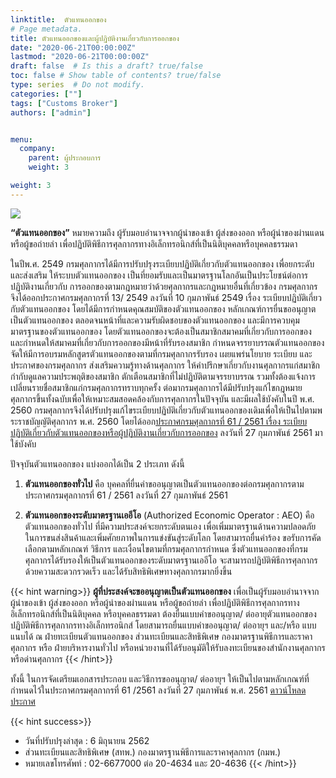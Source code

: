 ```yaml
---
linktitle:  ตัวแทนออกของ
# Page metadata.
title: ตัวแทนออกของและผู้ปฏิบัติงานเกี่ยวกับการออกของ
date: "2020-06-21T00:00:00Z"
lastmod: "2020-06-21T00:00:00Z"
draft: false  # Is this a draft? true/false
toc: false # Show table of contents? true/false
type: series  # Do not modify.
categories: [""]
tags: ["Customs Broker"]
authors: ["admin"]


menu:
  company:
    parent: ผู้ประกอบการ
    weight: 3

weight: 3
---
```

![](../broker.jpg)

**“ตัวแทนออกของ”** หมายความถึง ผู้รับมอบอำนาจจากผู้นำของเข้า ผู้ส่งของออก หรือผู้นำของผ่านแดน หรือผู้ขอถ่ายลำ เพื่อปฏิบัติพิธีการศุลกากรทางอิเล็กทรอนิกส์ที่เป็นนิติบุคคลหรือบุคคลธรรมดา
<!--more-->
ในปีพ.ศ. 2549 กรมศุลกากรได้มีการปรับปรุงระเบียบปฏิบัติเกี่ยวกับตัวแทนออกของ เพื่อยกระดับและส่งเสริม ให้ระบบตัวแทนออกของ เป็นที่ยอมรับและเป็นมาตรฐานโลกอันเป็นประโยชน์ต่อการปฏิบัติงานเกี่ยวกับ การออกของตามกฎหมายว่าด้วยศุลกากรและกฎหมายอื่นที่เกี่ยวข้อง กรมศุลกากรจึงได้ออกประกาศกรมศุลกากรที่ 13/ 2549 ลงวันที่ 10 กุมภาพันธ์ 2549 เรื่อง ระเบียบปฏิบัติเกี่ยวกับตัวแทนออกของ โดยได้มีการกำหนดคุณสมบัติของตัวแทนออกของ หลักเกณฑ์การยื่นขออนุญาตเป็นตัวแทนออกของ ตลอดจนหน้าที่และความรับผิดชอบของตัวแทนออกของ และมีการควบคุมมาตรฐานของตัวแทนออกของ โดยตัวแทนออกของจะต้องเป็นสมาชิกสมาคมที่เกี่ยวกับการออกของ และกำหนดให้สมาคมที่เกี่ยวกับการออกของมีหน้าที่รับรองสมาชิก กำหนดจรรยาบรรณตัวแทนออกของ จัดให้มีการอบรมหลักสูตรตัวแทนออกของตามที่กรมศุลกากรรับรอง เผยแพร่นโยบาย ระเบียบ และประกาศของกรมศุลกากร ส่งเสริมความรู้ทางด้านศุลกากร ให้คำปรึกษาเกี่ยวกับงานศุลกากรแก่สมาชิก กำกับดูแลความประพฤติของสมาชิก ตักเตือนสมาชิกที่ไม่ปฏิบัติตามจรรยาบรรณ รวมทั้งต้องแจ้งการเปลี่ยนรายชื่อสมาชิกแก่กรมศุลกากรทราบทุกครั้ง ต่อมากรมศุลกากรได้มีปรับปรุงแก้ไขกฎหมายศุลกากรขึ้นทั้งฉบับเพื่อให้เหมาะสมสอดคล้องกับการศุลกากรในปัจจุบัน และมีผลใช้บังคับในปี พ.ศ. 2560 กรมศุลกากรจึงได้ปรับปรุงแก้ไขระเบียบปฏิบัติเกี่ยวกับตัวแทนออกของเดิมเพื่อให้เป็นไปตามพระราชบัญญัติศุลกากร พ.ศ. 2560 โดยได้ออก[ประกาศกรมศุลกากรที่ 61 / 2561 เรื่อง ระเบียบปฏิบัติเกี่ยวกับตัวแทนออกของหรือผู้ปฏิบัติงานเกี่ยวกับการออกของ](http://www.customs.go.th/cont_strc_download.php?lang=th&top_menu=menu_homepage&current_id=14223132414d505e4f464b48464b47) ลงวันที่ 27 กุมภาพันธ์ 2561 มาใช้บังคับ

ปัจจุบันตัวแทนออกของ แบ่งออกได้เป็น 2 ประเภท ดังนี้

1. **ตัวแทนออกของทั่วไป** คือ บุคคลที่ยื่นคำขออนุญาตเป็นตัวแทนออกของต่อกรมศุลกากรตามประกาศกรมศุลกากรที่ 61 / 2561 ลงวันที่ 27 กุมภาพันธ์ 2561
   
2. **ตัวแทนออกของระดับมาตรฐานเออีโอ** (Authorized Economic Operator : AEO) คือตัวแทนออกของทั่วไป ที่มีความประสงค์จะยกระดับตนเอง เพื่อเพิ่มมาตรฐานด้านความปลอดภัย ในการขนส่งสินค้าและเพิ่มศักยภาพในการแข่งขันสู่ระดับโลก โดยสามารถยื่นคำร้อง ขอรับการคัดเลือกตามหลักเกณฑ์ วิธีการ และเงื่อนไขตามที่กรมศุลกากรกำหนด ซึ่งตัวแทนออกของที่กรมศุลกากรได้รับรองให้เป็นตัวแทนออกของระดับมาตรฐานเออีโอ จะสามารถปฏิบัติพิธีการศุลกากรด้วยความสะดวกรวดเร็ว และได้รับสิทธิพิเศษทางศุลกากรมากยิ่งขึ้น

{{< hint warning>}}
**ผู้ที่ประสงค์จะขออนุญาตเป็นตัวแทนออกของ** เพื่อเป็นผู้รับมอบอำนาจจากผู้นำของเข้า ผู้ส่งของออก หรือผู้นำของผ่านแดน หรือผู้ขอถ่ายลำ เพื่อปฏิบัติพิธีการศุลกากรทางอิเล็กทรอนิกส์ที่เป็นนิติบุคคล หรือบุคคลธรรมดา ต้องยื่นแบบคำขออนุญาต/ ต่ออายุตัวแทนออกของปฏิบัติพิธีการศุลกากรทางอิเล็กทรอนิกส์ โดยสามารถยื่นแบบคำขออนุญาต/ ต่ออายุฯ และ/หรือ แบบแนบได้ ณ ฝ่ายทะเบียนตัวแทนออกของ ส่วนทะเบียนและสิทธิพิเศษ กองมาตรฐานพิธีการและราคาศุลกากร หรือ ฝ่ายบริหารงานทั่วไป หรือหน่วยงานที่ได้รับอนุมัติให้รับลงทะเบียนของสำนักงานศุลกากรหรือด่านศุลกากร
{{< /hint>}}

ทั้งนี้ ในการจัดเตรียมเอกสารประกอบ และวิธีการขออนุญาต/ ต่ออายุฯ ให้เป็นไปตามหลักเกณฑ์ที่กำหนดไว้ในประกาศกรมศุลกากรที่ 61 /2561 ลงวันที่ 27 กุมภาพันธ์ พ.ศ. 2561 [ดาวน์โหลดประกาศ](http://www.customs.go.th/cont_strc_download.php?lang=th&top_menu=menu_homepage&current_id=14223132414d505e4f464b48464b47)

{{< hint success>}}
* วันที่ปรับปรุงล่าสุด : 6 มิถุนายน 2562
* ส่วนทะเบียนและสิทธิพิเศษ (สทพ.) กองมาตรฐานพิธีการและราคาศุลกากร (กมพ.)
* หมายเลขโทรศัพท์ : 02-6677000 ต่อ 20-4634 และ 20-4636
{{< /hint>}}